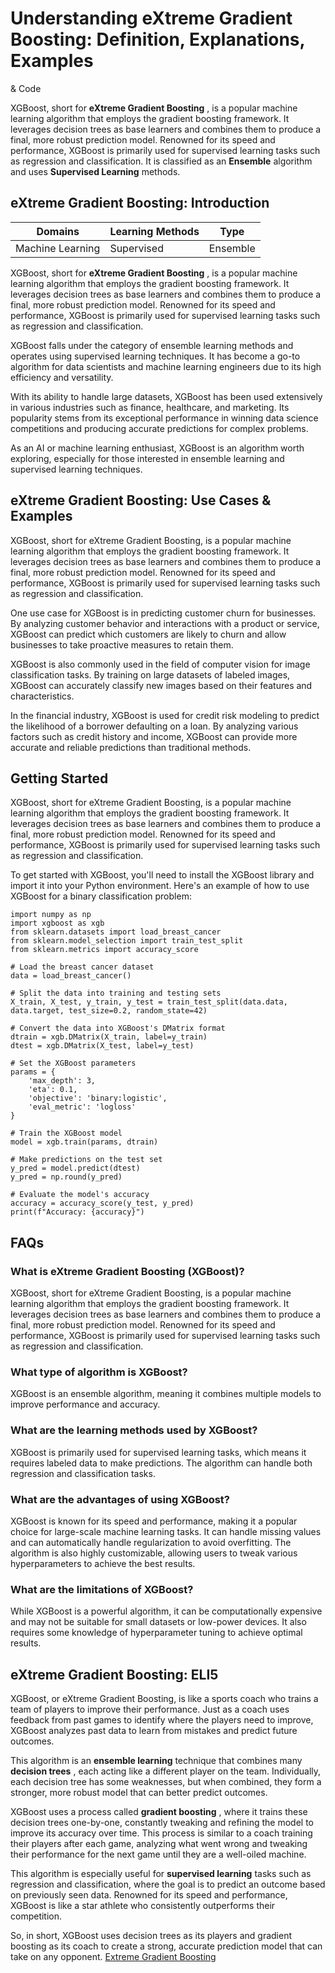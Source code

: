# Understanding eXtreme Gradient Boosting: Definition, Explanations, Examples
& Code

XGBoost, short for **eXtreme Gradient Boosting** , is a popular machine
learning algorithm that employs the gradient boosting framework. It leverages
decision trees as base learners and combines them to produce a final, more
robust prediction model. Renowned for its speed and performance, XGBoost is
primarily used for supervised learning tasks such as regression and
classification. It is classified as an **Ensemble** algorithm and uses
**Supervised Learning** methods.

## eXtreme Gradient Boosting: Introduction

Domains | Learning Methods | Type  
---|---|---  
Machine Learning | Supervised | Ensemble  
  
XGBoost, short for **eXtreme Gradient Boosting** , is a popular machine
learning algorithm that employs the gradient boosting framework. It leverages
decision trees as base learners and combines them to produce a final, more
robust prediction model. Renowned for its speed and performance, XGBoost is
primarily used for supervised learning tasks such as regression and
classification.

XGBoost falls under the category of ensemble learning methods and operates
using supervised learning techniques. It has become a go-to algorithm for data
scientists and machine learning engineers due to its high efficiency and
versatility.

With its ability to handle large datasets, XGBoost has been used extensively
in various industries such as finance, healthcare, and marketing. Its
popularity stems from its exceptional performance in winning data science
competitions and producing accurate predictions for complex problems.

As an AI or machine learning enthusiast, XGBoost is an algorithm worth
exploring, especially for those interested in ensemble learning and supervised
learning techniques.

## eXtreme Gradient Boosting: Use Cases & Examples

XGBoost, short for eXtreme Gradient Boosting, is a popular machine learning
algorithm that employs the gradient boosting framework. It leverages decision
trees as base learners and combines them to produce a final, more robust
prediction model. Renowned for its speed and performance, XGBoost is primarily
used for supervised learning tasks such as regression and classification.

One use case for XGBoost is in predicting customer churn for businesses. By
analyzing customer behavior and interactions with a product or service,
XGBoost can predict which customers are likely to churn and allow businesses
to take proactive measures to retain them.

XGBoost is also commonly used in the field of computer vision for image
classification tasks. By training on large datasets of labeled images, XGBoost
can accurately classify new images based on their features and
characteristics.

In the financial industry, XGBoost is used for credit risk modeling to predict
the likelihood of a borrower defaulting on a loan. By analyzing various
factors such as credit history and income, XGBoost can provide more accurate
and reliable predictions than traditional methods.

## Getting Started

XGBoost, short for eXtreme Gradient Boosting, is a popular machine learning
algorithm that employs the gradient boosting framework. It leverages decision
trees as base learners and combines them to produce a final, more robust
prediction model. Renowned for its speed and performance, XGBoost is primarily
used for supervised learning tasks such as regression and classification.

To get started with XGBoost, you'll need to install the XGBoost library and
import it into your Python environment. Here's an example of how to use
XGBoost for a binary classification problem:

    
    
    
    import numpy as np
    import xgboost as xgb
    from sklearn.datasets import load_breast_cancer
    from sklearn.model_selection import train_test_split
    from sklearn.metrics import accuracy_score
    
    # Load the breast cancer dataset
    data = load_breast_cancer()
    
    # Split the data into training and testing sets
    X_train, X_test, y_train, y_test = train_test_split(data.data, data.target, test_size=0.2, random_state=42)
    
    # Convert the data into XGBoost's DMatrix format
    dtrain = xgb.DMatrix(X_train, label=y_train)
    dtest = xgb.DMatrix(X_test, label=y_test)
    
    # Set the XGBoost parameters
    params = {
        'max_depth': 3,
        'eta': 0.1,
        'objective': 'binary:logistic',
        'eval_metric': 'logloss'
    }
    
    # Train the XGBoost model
    model = xgb.train(params, dtrain)
    
    # Make predictions on the test set
    y_pred = model.predict(dtest)
    y_pred = np.round(y_pred)
    
    # Evaluate the model's accuracy
    accuracy = accuracy_score(y_test, y_pred)
    print(f"Accuracy: {accuracy}")
    
    

## FAQs

### What is eXtreme Gradient Boosting (XGBoost)?

XGBoost, short for eXtreme Gradient Boosting, is a popular machine learning
algorithm that employs the gradient boosting framework. It leverages decision
trees as base learners and combines them to produce a final, more robust
prediction model. Renowned for its speed and performance, XGBoost is primarily
used for supervised learning tasks such as regression and classification.

### What type of algorithm is XGBoost?

XGBoost is an ensemble algorithm, meaning it combines multiple models to
improve performance and accuracy.

### What are the learning methods used by XGBoost?

XGBoost is primarily used for supervised learning tasks, which means it
requires labeled data to make predictions. The algorithm can handle both
regression and classification tasks.

### What are the advantages of using XGBoost?

XGBoost is known for its speed and performance, making it a popular choice for
large-scale machine learning tasks. It can handle missing values and can
automatically handle regularization to avoid overfitting. The algorithm is
also highly customizable, allowing users to tweak various hyperparameters to
achieve the best results.

### What are the limitations of XGBoost?

While XGBoost is a powerful algorithm, it can be computationally expensive and
may not be suitable for small datasets or low-power devices. It also requires
some knowledge of hyperparameter tuning to achieve optimal results.

## eXtreme Gradient Boosting: ELI5

XGBoost, or eXtreme Gradient Boosting, is like a sports coach who trains a
team of players to improve their performance. Just as a coach uses feedback
from past games to identify where the players need to improve, XGBoost
analyzes past data to learn from mistakes and predict future outcomes.

This algorithm is an **ensemble learning** technique that combines many
**decision trees** , each acting like a different player on the team.
Individually, each decision tree has some weaknesses, but when combined, they
form a stronger, more robust model that can better predict outcomes.

XGBoost uses a process called **gradient boosting** , where it trains these
decision trees one-by-one, constantly tweaking and refining the model to
improve its accuracy over time. This process is similar to a coach training
their players after each game, analyzing what went wrong and tweaking their
performance for the next game until they are a well-oiled machine.

This algorithm is especially useful for **supervised learning** tasks such as
regression and classification, where the goal is to predict an outcome based
on previously seen data. Renowned for its speed and performance, XGBoost is
like a star athlete who consistently outperforms their competition.

So, in short, XGBoost uses decision trees as its players and gradient boosting
as its coach to create a strong, accurate prediction model that can take on
any opponent.
[Extreme Gradient Boosting](https://serp.ai/extreme-gradient-boosting/)
